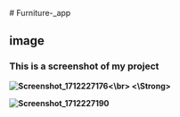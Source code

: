 
#   F u r n i t u r e - _ a p p 






## image
### This is a screenshot of my project


<Strong>![Screenshot_1712227176](https://github.com/NIAnup/Furniture-_app/assets/96727427/a3a19a3e-5ee6-4306-8b41-4dcdc886bde2)<\br> <\Strong>

![Screenshot_1712227190](https://github.com/NIAnup/Furniture-_app/assets/96727427/d261406e-396e-4916-a8ab-f48665d4fdd0)

